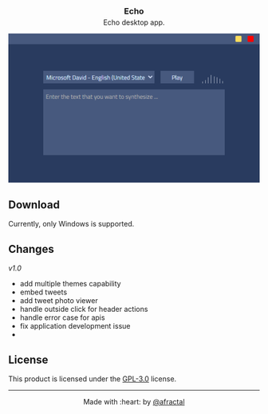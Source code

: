 
<p align="center">
    <h3 align="center" style="margin-bottom: -10px;">Echo</h3>
    <p align="center">Echo desktop app.</p>
</p>

<div class="image_wrapper">
    <img src="./hero_screenshot.png">
</div>

<style>
    .image_wrapper {
        display: inline-flex;
        flex-wrap: nowrap;
        flex-direction: row;
        align-content: center;
        justify-content: center;
        align-items: center;
    }

    img {
        width:100%;
        height:100%;
        object-fit:contain;
    }
</style>


## **Download**

Currently, only Windows is supported.

## **Changes**

_v1.0_

- add multiple themes capability
- embed tweets
- add tweet photo viewer
- handle outside click for header actions
- handle error case for apis
- fix application development issue
-

## **License**

This product is licensed under the [GPL-3.0](./LICENSE.md) license.

---

<p align="center">
    Made with :heart: by <a href="https://github.com/afractal">@afractal</a>
</p>
